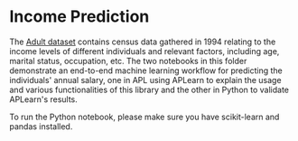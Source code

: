 # Income Prediction

The [Adult dataset](https://www.cs.toronto.edu/~delve/data/adult/adultDetail.html) contains census data gathered in 1994 relating to the income levels of different individuals and relevant factors, including age, marital status, occupation, etc. The two notebooks in this folder demonstrate an end-to-end machine learning workflow for predicting the individuals' annual salary, one in APL using APLearn to explain the usage and various functionalities of this library and the other in Python to validate APLearn's results.

To run the Python notebook, please make sure you have scikit-learn and pandas installed.
